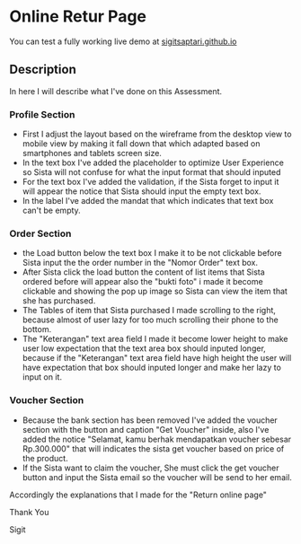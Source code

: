 # Online Retur Page

You can test a fully working live demo at <a href="https://sigitsaptari.github.io/" target="_blank">sigitsaptari.github.io</a>

## Description
In here I will describe what I've done on this Assessment.

### Profile Section

- First I adjust the layout based on the wireframe from the desktop view to mobile view by making it fall down that which adapted based on smartphones and tablets screen size.
- In the text box I've added the placeholder to optimize User Experience so Sista will not confuse for what the input format that should inputed
- For the text box I've added the validation, if the Sista forget to input it will appear the notice that Sista should input the empty text box.
- In the label I've added the mandat that which indicates that text box can't be empty.


### Order Section
- the Load button below the text box I make it to be not clickable before Sista input the the order number in the "Nomor Order" text box.
- After Sista click the load button the content of list items that Sista ordered before will appear also the "bukti foto" i made it become clickable and showing the pop up image so Sista can view the item that she has purchased.
- The Tables of item that Sista purchased I made scrolling to the right, because almost of user lazy for too much scrolling their phone to the bottom.
- The "Keterangan" text area field I made it become lower height to make user low expectation that the text area box should inputed longer, because if the "Keterangan" text area field have high height the user will have expectation that box should inputed longer and make her lazy to input on it.


### Voucher Section
- Because the bank section has been removed I've added the voucher section with the button and caption "Get Voucher" inside, also I've added the notice "Selamat, kamu berhak mendapatkan voucher sebesar Rp.300.000" that will indicates the sista get voucher based on price of the product.
- If the Sista want to claim the voucher, She must click the get voucher button and input the Sista email so the voucher will be send to her email.

Accordingly the explanations that I made for the "Return online page"

Thank You

Sigit



